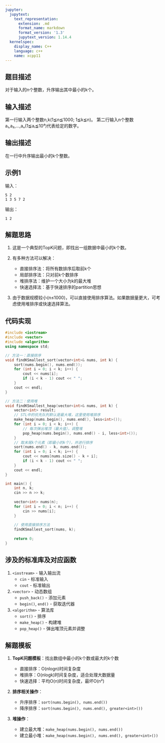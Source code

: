 ```yaml
---
jupyter:
  jupytext:
    text_representation:
      extension: .md
      format_name: markdown
      format_version: '1.3'
      jupytext_version: 1.14.4
  kernelspec:
    display_name: C++
    language: c++
    name: xcpp11
---
```


## 题目描述
对于输入的n个整数，升序输出其中最小的k个。

## 输入描述
第一行输入两个整数n,k(1≦n≦1000; 1≦k≦n)。
第二行输入n个整数a₁,a₂,...,aₙ(1≦aᵢ≦10⁴)代表给定的数字。

## 输出描述
在一行中升序输出最小的k个整数。

## 示例1
输入：
```
5 2
1 3 5 7 2
```

输出：
```
1 2
```

## 解题思路
1. 这是一个典型的TopK问题，即找出一组数据中最小的k个数。
2. 有多种方法可以解决：
   - 直接排序法：将所有数排序后取前k个
   - 局部排序法：只对前k个数排序
   - 堆排序法：维护一个大小为k的最大堆
   - 快速选择法：基于快速排序的partition思想

3. 由于数据规模较小(n≤1000)，可以直接使用排序算法。如果数据量更大，可考虑使用堆排序或快速选择算法。

## 代码实现
```cpp
#include <iostream>
#include <vector>
#include <algorithm>
using namespace std;

// 方法一：直接排序
void findKSmallest_sort(vector<int>& nums, int k) {
    sort(nums.begin(), nums.end());
    for (int i = 0; i < k; i++) {
        cout << nums[i];
        if (i < k - 1) cout << " ";
    }
    cout << endl;
}

// 方法二：使用堆
void findKSmallest_heap(vector<int>& nums, int k) {
    vector<int> result;
    // STL中的优先队列默认是最大堆，这里使用堆排序
    make_heap(nums.begin(), nums.end(), less<int>());
    for (int i = 0; i < k; i++) {
        // 每次弹出堆顶（最大值），调整堆
        pop_heap(nums.begin(), nums.end() - i, less<int>());
    }
    // 取末尾k个元素（即最小的k个），并进行排序
    sort(nums.end() - k, nums.end());
    for (int i = 0; i < k; i++) {
        cout << nums[nums.size() - k + i];
        if (i < k - 1) cout << " ";
    }
    cout << endl;
}

int main() {
    int n, k;
    cin >> n >> k;
    
    vector<int> nums(n);
    for (int i = 0; i < n; i++) {
        cin >> nums[i];
    }
    
    // 使用直接排序方法
    findKSmallest_sort(nums, k);
    
    return 0;
}
```

## 涉及的标准库及对应函数
1. `<iostream>` - 输入输出流
   - `cin` - 标准输入
   - `cout` - 标准输出
2. `<vector>` - 动态数组
   - `push_back()` - 添加元素
   - `begin()`, `end()` - 获取迭代器
3. `<algorithm>` - 算法库
   - `sort()` - 排序
   - `make_heap()` - 构建堆
   - `pop_heap()` - 弹出堆顶元素并调整

## 解题模板
1. **TopK问题模板**：找出数组中最小的k个数或最大的k个数
   - 直接排序：O(nlogn)时间复杂度
   - 堆排序：O(nlogk)时间复杂度，适合处理大数据量
   - 快速选择：平均O(n)时间复杂度，最坏O(n²)

2. **排序相关操作**：
   - 升序排序：`sort(nums.begin(), nums.end())`
   - 降序排序：`sort(nums.begin(), nums.end(), greater<int>())`

3. **堆操作**：
   - 建立最大堆：`make_heap(nums.begin(), nums.end())`
   - 建立最小堆：`make_heap(nums.begin(), nums.end(), greater<int>())`
